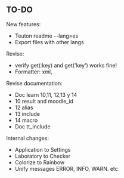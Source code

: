 
## TO-DO

New features:
- Teuton readme --lang=es
- Export files with other langs

Revise:
* verify get(:key) and get('key') works fine!
* Formatter: xml,

Revise documentation:
* Doc learn 10,11, 12,13 y 14
* 10 result and moodle_id
* 12 alias
* 13 include
* 14 macro
* Doc tt_include

Internal changes:
* Application to Settings
* Laboratory to Checker
* Colorize to Rainbow
* Unify messages ERROR, INFO, WARN. etc
